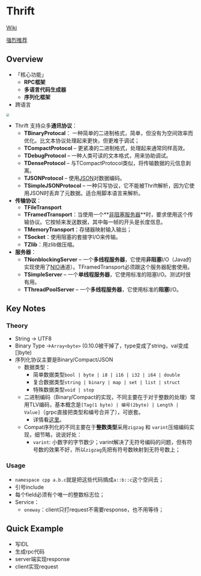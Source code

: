 # Thrift

[Wiki](https://zh.wikipedia.org/wiki/Thrift)

[强烈推荐](https://diwakergupta.github.io/thrift-missing-guide/#_generated_code)

## Overview

- 「核心功能」
  - **RPC框架**
  - **多语言代码生成器**
  - **序列化框架**
- 跨语言

<img src="https://upload.wikimedia.org/wikipedia/commons/thumb/d/df/Apache_Thrift_architecture.png/400px-Apache_Thrift_architecture.png" style="zoom:50%;" />

- Thrift 支持众多**通讯协议**：
  - **TBinaryProtocal**： 一种简单的二进制格式，简单，但没有为空间效率而优化。比文本协议处理起来更快，但更难于调试；
  - **TCompactProtocol** – 更紧凑的二进制格式，处理起来通常同样高效。
  - **TDebugProtocol** – 一种人类可读的文本格式，用来协助调试。
  - **TDenseProtocol** – 与TCompactProtocol类似，将传输数据的元信息剥离。
  - **TJSONProtocol** – 使用[JSON](https://zh.wikipedia.org/wiki/JSON)对数据编码。
  - **TSimpleJSONProtocol** – 一种只写协议，它不能被Thrift解析，因为它使用JSON时丢弃了元数据。适合用脚本语言来解析。
- **传输协议**：
  - **TFileTransport**
  - **TFramedTransport**：当使用一个**<u>非阻塞服务器</u>**时，要求使用这个传输协议。它按帧来发送数据，其中每一帧的开头是长度信息。
  - **TMemoryTransport**：存储器映射输入输出；
  - **TSocket**：使用阻塞的套接字I/O来传输。
  - **TZlib**：用zlib做压缩。
- **服务器**：
  - **TNonblockingServer** – 一个**多线程服务器**，它使用**非阻塞**I/O（Java的实现使用了[NIO](https://zh.wikipedia.org/wiki/Java_NIO)通道）。TFramedTransport必须跟这个服务器配套使用。
  - **TSimpleServer** – 一个**单线程服务器**，它使用标准的阻塞I/O。测试时很有用。
  - **TThreadPoolServer** – 一个**多线程服务器**，它使用标准的**阻塞**I/O。

## Key Notes

### Theory

- String -> UTF8
- Binary Type ->`Array<byte>` (0.10.0被干掉了，type变成了string，val变成[]byte)
- 序列化协议主要是Binary/Compact/JSON
  - 数据类型：
    - 简单数据类型`bool | byte | i8 | i16 | i32 | i64 | double`
    - 复合数据类型`string | binary | map | set | list | struct`
    - 特殊数据类型`void | stop`
  - 二进制编码（Binary/Compact的实现，不同主要在于对于整数的处理）常用TLV编码，基本概念是`[Tag(1 byte) | 编号(2byte) | Length | Value]`（grpc直接把类型和编号合并了），可嵌套。
    - 详情看[这里](https://erikvanoosten.github.io/thrift-missing-specification/)。
  - Compat序列化的不同主要在于**整数类型**采用`zigzag` 和 `varint`压缩编码实现，细节略，说说好处：
    - `varint`: 小数字的字节数少；varint解决了无符号编码的问题，但有符号数的效果不好，所以`zigzag`先把有符号数映射到无符号数上；

### Usage

- `namespace cpp a.b.c`就是把这些代码搞成`a::b::c`这个空间去；
- 引号include
- 每个field必须有个唯一的整数标志位；
- Service：
  - `oneway`：client只打request不需要response，也不用等待；

## Quick Example

- 写IDL
- 生成rpc代码
- server端实现response
- client实现request